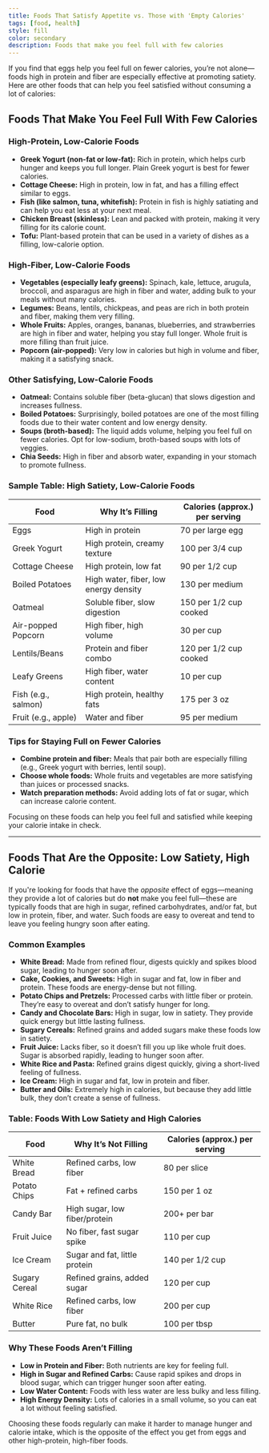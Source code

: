 ```yaml
---
title: Foods That Satisfy Appetite vs. Those with 'Empty Calories'
tags: [food, health]
style: fill
color: secondary
description: Foods that make you feel full with few calories
---
```


If you find that eggs help you feel full on fewer calories, you’re not alone—foods high in protein and fiber are especially effective at promoting satiety. Here are other foods that can help you feel satisfied without consuming a lot of calories:

## Foods That Make You Feel Full With Few Calories

### High-Protein, Low-Calorie Foods

- **Greek Yogurt (non-fat or low-fat):** Rich in protein, which helps curb hunger and keeps you full longer. Plain Greek yogurt is best for fewer calories.
- **Cottage Cheese:** High in protein, low in fat, and has a filling effect similar to eggs.
- **Fish (like salmon, tuna, whitefish):** Protein in fish is highly satiating and can help you eat less at your next meal.
- **Chicken Breast (skinless):** Lean and packed with protein, making it very filling for its calorie count.
- **Tofu:** Plant-based protein that can be used in a variety of dishes as a filling, low-calorie option.

### High-Fiber, Low-Calorie Foods

- **Vegetables (especially leafy greens):** Spinach, kale, lettuce, arugula, broccoli, and asparagus are high in fiber and water, adding bulk to your meals without many calories.
- **Legumes:** Beans, lentils, chickpeas, and peas are rich in both protein and fiber, making them very filling.
- **Whole Fruits:** Apples, oranges, bananas, blueberries, and strawberries are high in fiber and water, helping you stay full longer. Whole fruit is more filling than fruit juice.
- **Popcorn (air-popped):** Very low in calories but high in volume and fiber, making it a satisfying snack.

### Other Satisfying, Low-Calorie Foods

- **Oatmeal:** Contains soluble fiber (beta-glucan) that slows digestion and increases fullness.
- **Boiled Potatoes:** Surprisingly, boiled potatoes are one of the most filling foods due to their water content and low energy density.
- **Soups (broth-based):** The liquid adds volume, helping you feel full on fewer calories. Opt for low-sodium, broth-based soups with lots of veggies.
- **Chia Seeds:** High in fiber and absorb water, expanding in your stomach to promote fullness.

### Sample Table: High Satiety, Low-Calorie Foods

| Food                | Why It’s Filling                              | Calories (approx.) per serving |
|---------------------|-----------------------------------------------|-------------------------------|
| Eggs                | High in protein                               | 70 per large egg       |
| Greek Yogurt        | High protein, creamy texture                  | 100 per 3/4 cup      |
| Cottage Cheese      | High protein, low fat                         | 90 per 1/2 cup      |
| Boiled Potatoes     | High water, fiber, low energy density         | 130 per medium      |
| Oatmeal             | Soluble fiber, slow digestion                 | 150 per 1/2 cup cooked |
| Air-popped Popcorn  | High fiber, high volume                       | 30 per cup           |
| Lentils/Beans       | Protein and fiber combo                       | 120 per 1/2 cup cooked  |
| Leafy Greens        | High fiber, water content                     | 10 per cup     |
| Fish (e.g., salmon) | High protein, healthy fats                    | 175 per 3 oz        |
| Fruit (e.g., apple) | Water and fiber                               | 95 per medium |

### Tips for Staying Full on Fewer Calories

- **Combine protein and fiber:** Meals that pair both are especially filling (e.g., Greek yogurt with berries, lentil soup).
- **Choose whole foods:** Whole fruits and vegetables are more satisfying than juices or processed snacks.
- **Watch preparation methods:** Avoid adding lots of fat or sugar, which can increase calorie content.

Focusing on these foods can help you feel full and satisfied while keeping your calorie intake in check.

---

## Foods That Are the Opposite: Low Satiety, High Calorie

If you're looking for foods that have the *opposite* effect of eggs—meaning they provide a lot of calories but do **not** make you feel full—these are typically foods that are high in sugar, refined carbohydrates, and/or fat, but low in protein, fiber, and water. Such foods are easy to overeat and tend to leave you feeling hungry soon after eating.

### Common Examples

- **White Bread:** Made from refined flour, digests quickly and spikes blood sugar, leading to hunger soon after.
- **Cake, Cookies, and Sweets:** High in sugar and fat, low in fiber and protein. These foods are energy-dense but not filling.
- **Potato Chips and Pretzels:** Processed carbs with little fiber or protein. They’re easy to overeat and don’t satisfy hunger for long.
- **Candy and Chocolate Bars:** High in sugar, low in satiety. They provide quick energy but little lasting fullness.
- **Sugary Cereals:** Refined grains and added sugars make these foods low in satiety.
- **Fruit Juice:** Lacks fiber, so it doesn’t fill you up like whole fruit does. Sugar is absorbed rapidly, leading to hunger soon after.
- **White Rice and Pasta:** Refined grains digest quickly, giving a short-lived feeling of fullness.
- **Ice Cream:** High in sugar and fat, low in protein and fiber.
- **Butter and Oils:** Extremely high in calories, but because they add little bulk, they don’t create a sense of fullness.

### Table: Foods With Low Satiety and High Calories

| Food                | Why It’s Not Filling         | Calories (approx.) per serving |
|---------------------|-----------------------------|-------------------------------|
| White Bread         | Refined carbs, low fiber    | 80 per slice            |
| Potato Chips        | Fat + refined carbs         | 150 per 1 oz        |
| Candy Bar           | High sugar, low fiber/protein| 200+ per bar        |
| Fruit Juice         | No fiber, fast sugar spike  | 110 per cup        |
| Ice Cream           | Sugar and fat, little protein| 140 per 1/2 cup            |
| Sugary Cereal       | Refined grains, added sugar | 120 per cup            |
| White Rice          | Refined carbs, low fiber    | 200 per cup         |
| Butter              | Pure fat, no bulk           | 100 per tbsp           |

### Why These Foods Aren’t Filling

- **Low in Protein and Fiber:** Both nutrients are key for feeling full.
- **High in Sugar and Refined Carbs:** Cause rapid spikes and drops in blood sugar, which can trigger hunger soon after eating.
- **Low Water Content:** Foods with less water are less bulky and less filling.
- **High Energy Density:** Lots of calories in a small volume, so you can eat a lot without feeling satisfied.

Choosing these foods regularly can make it harder to manage hunger and calorie intake, which is the opposite of the effect you get from eggs and other high-protein, high-fiber foods.

